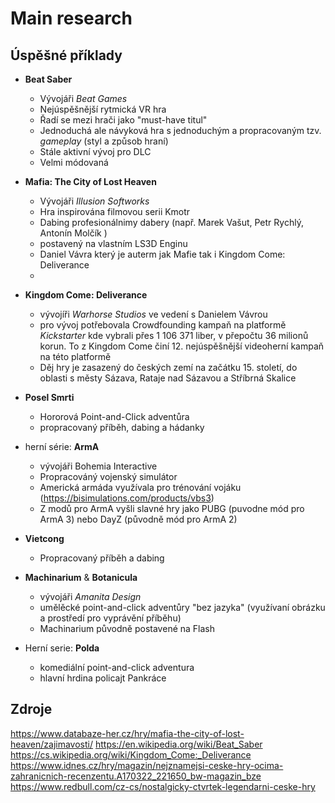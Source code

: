 # Main research

## Úspěšné příklady
- **Beat Saber**
    - Vývojáři *Beat Games*
    - Nejúspěšnější rytmická VR hra
    - Řadí se mezi hrači jako "must-have titul"
    - Jednoduchá ale návyková hra s jednoduchým a propracovaným tzv. *gameplay* (styl a způsob hraní)
    - Stále aktivní vývoj pro DLC
    - Velmi módovaná 

- **Mafia: The City of Lost Heaven**  
    - Vývojáři *Illusion Softworks*
    - Hra inspirována filmovou serii Kmotr
    - Dabing profesionálnimy dabery (např. Marek Vašut, Petr Rychlý, Antonín Molčík )
    - postavený na vlastním LS3D Enginu
    - Daniel Vávra který je auterm jak Mafie tak i Kingdom Come: Deliverance
    - 
- **Kingdom Come: Deliverance**
    - vývojíři *Warhorse Studios* ve vedení s Danielem Vávrou
    - pro vývoj potřebovala Crowdfounding kampaň na platformě *Kickstarter* kde vybrali přes 1 106 371 liber, v přepočtu 36 milionů korun. To z Kingdom Come činí 12. nejúspěšnější videoherní kampaň na této platformě
    - Děj hry je zasazený do českých zemí na začátku 15. století, do oblasti s městy Sázava, Rataje nad Sázavou a Stříbrná Skalice

- **Posel Smrti**
    - Hororová Point-and-Click adventůra
    - propracovaný příběh, dabing a hádanky

- herní série: **ArmA**
    - vývojáři Bohemia Interactive
    - Propracováný vojenský simulátor
    - Americká armáda využívala pro trénování vojáku (https://bisimulations.com/products/vbs3)
    - Z modů pro ArmA vyšli slavné hry jako PUBG (puvodne mód pro ArmA 3) nebo DayZ (původně mód pro ArmA 2)

- **Vietcong**
    - Propracovaný příběh a dabing

- **Machinarium** & **Botanicula** 
    - vývojáři *Amanita Design*
    - umělěcké point-and-click adventůry "bez jazyka" (využívaní obrázku a prostředí pro vyprávění příběhu)
    - Machinarium původně postavené na Flash

- Herní serie: **Polda**
    - komediální point-and-click adventura
    - hlavní hrdina policajt Pankráce




## Zdroje
https://www.databaze-her.cz/hry/mafia-the-city-of-lost-heaven/zajimavosti/
https://en.wikipedia.org/wiki/Beat_Saber
https://cs.wikipedia.org/wiki/Kingdom_Come:_Deliverance
https://www.idnes.cz/hry/magazin/nejznamejsi-ceske-hry-ocima-zahranicnich-recenzentu.A170322_221650_bw-magazin_bze
https://www.redbull.com/cz-cs/nostalgicky-ctvrtek-legendarni-ceske-hry
